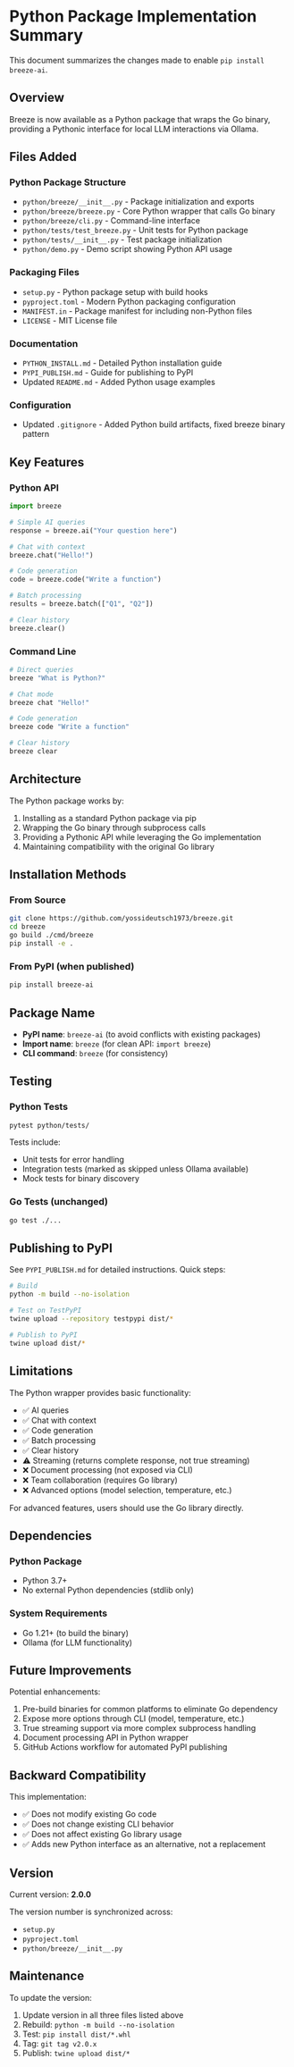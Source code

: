 # Python Package Implementation Summary

This document summarizes the changes made to enable `pip install breeze-ai`.

## Overview

Breeze is now available as a Python package that wraps the Go binary, providing a Pythonic interface for local LLM interactions via Ollama.

## Files Added

### Python Package Structure
- `python/breeze/__init__.py` - Package initialization and exports
- `python/breeze/breeze.py` - Core Python wrapper that calls Go binary
- `python/breeze/cli.py` - Command-line interface
- `python/tests/test_breeze.py` - Unit tests for Python package
- `python/tests/__init__.py` - Test package initialization
- `python/demo.py` - Demo script showing Python API usage

### Packaging Files
- `setup.py` - Python package setup with build hooks
- `pyproject.toml` - Modern Python packaging configuration
- `MANIFEST.in` - Package manifest for including non-Python files
- `LICENSE` - MIT License file

### Documentation
- `PYTHON_INSTALL.md` - Detailed Python installation guide
- `PYPI_PUBLISH.md` - Guide for publishing to PyPI
- Updated `README.md` - Added Python usage examples

### Configuration
- Updated `.gitignore` - Added Python build artifacts, fixed breeze binary pattern

## Key Features

### Python API
```python
import breeze

# Simple AI queries
response = breeze.ai("Your question here")

# Chat with context
breeze.chat("Hello!")

# Code generation
code = breeze.code("Write a function")

# Batch processing
results = breeze.batch(["Q1", "Q2"])

# Clear history
breeze.clear()
```

### Command Line
```bash
# Direct queries
breeze "What is Python?"

# Chat mode
breeze chat "Hello!"

# Code generation
breeze code "Write a function"

# Clear history
breeze clear
```

## Architecture

The Python package works by:
1. Installing as a standard Python package via pip
2. Wrapping the Go binary through subprocess calls
3. Providing a Pythonic API while leveraging the Go implementation
4. Maintaining compatibility with the original Go library

## Installation Methods

### From Source
```bash
git clone https://github.com/yossideutsch1973/breeze.git
cd breeze
go build ./cmd/breeze
pip install -e .
```

### From PyPI (when published)
```bash
pip install breeze-ai
```

## Package Name

- **PyPI name**: `breeze-ai` (to avoid conflicts with existing packages)
- **Import name**: `breeze` (for clean API: `import breeze`)
- **CLI command**: `breeze` (for consistency)

## Testing

### Python Tests
```bash
pytest python/tests/
```

Tests include:
- Unit tests for error handling
- Integration tests (marked as skipped unless Ollama available)
- Mock tests for binary discovery

### Go Tests (unchanged)
```bash
go test ./...
```

## Publishing to PyPI

See `PYPI_PUBLISH.md` for detailed instructions. Quick steps:

```bash
# Build
python -m build --no-isolation

# Test on TestPyPI
twine upload --repository testpypi dist/*

# Publish to PyPI
twine upload dist/*
```

## Limitations

The Python wrapper provides basic functionality:
- ✅ AI queries
- ✅ Chat with context
- ✅ Code generation
- ✅ Batch processing
- ✅ Clear history
- ⚠️ Streaming (returns complete response, not true streaming)
- ❌ Document processing (not exposed via CLI)
- ❌ Team collaboration (requires Go library)
- ❌ Advanced options (model selection, temperature, etc.)

For advanced features, users should use the Go library directly.

## Dependencies

### Python Package
- Python 3.7+
- No external Python dependencies (stdlib only)

### System Requirements
- Go 1.21+ (to build the binary)
- Ollama (for LLM functionality)

## Future Improvements

Potential enhancements:
1. Pre-build binaries for common platforms to eliminate Go dependency
2. Expose more options through CLI (model, temperature, etc.)
3. True streaming support via more complex subprocess handling
4. Document processing API in Python wrapper
5. GitHub Actions workflow for automated PyPI publishing

## Backward Compatibility

This implementation:
- ✅ Does not modify existing Go code
- ✅ Does not change existing CLI behavior
- ✅ Does not affect existing Go library usage
- ✅ Adds new Python interface as an alternative, not a replacement

## Version

Current version: **2.0.0**

The version number is synchronized across:
- `setup.py`
- `pyproject.toml`
- `python/breeze/__init__.py`

## Maintenance

To update the version:
1. Update version in all three files listed above
2. Rebuild: `python -m build --no-isolation`
3. Test: `pip install dist/*.whl`
4. Tag: `git tag v2.0.x`
5. Publish: `twine upload dist/*`
